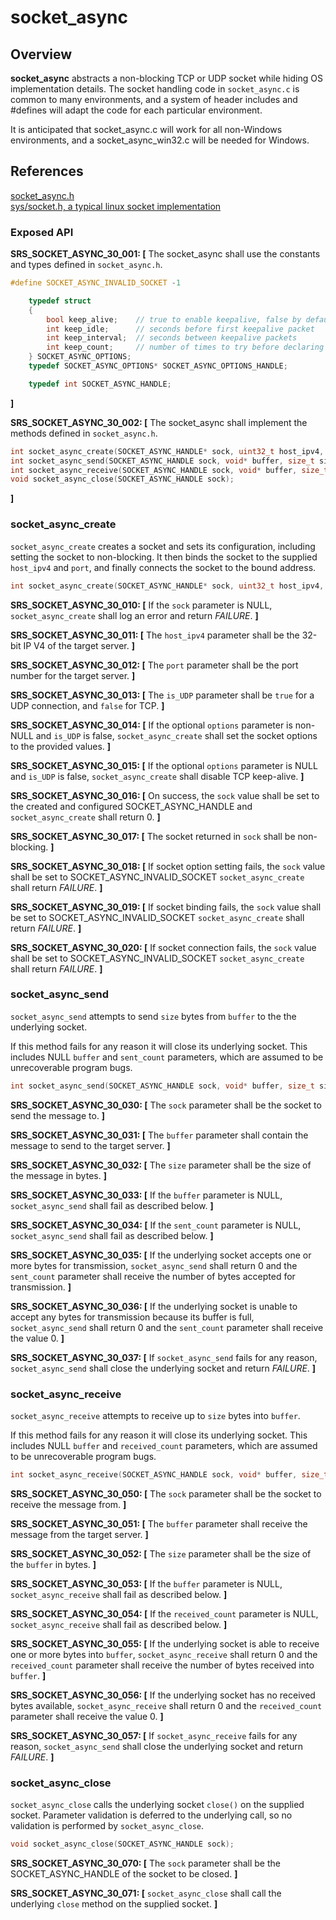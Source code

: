 socket_async
=================

## Overview

**socket_async** abstracts a non-blocking TCP or UDP socket while hiding OS implementation details. The socket handling code in `socket_async.c` is common to many environments, and
a system of header includes and #defines will adapt the code for each particular environment.

It is anticipated that socket_async.c will work for all non-Windows environments, and a socket_async_win32.c will be needed for Windows.
## References

[socket_async.h](https://github.com/Azure/azure-c-shared-utility/blob/master/inc/azure_c_shared_utility/socket_async.h)  
[sys/socket.h, a typical linux socket implementation](http://pubs.opengroup.org/onlinepubs/7908799/xns/syssocket.h.html)

###   Exposed API

**SRS_SOCKET_ASYNC_30_001: [** The socket_async shall use the constants and types defined in `socket_async.h`.
```c
#define SOCKET_ASYNC_INVALID_SOCKET -1

    typedef struct
    {
        bool keep_alive;    // true to enable keepalive, false by default
        int keep_idle;      // seconds before first keepalive packet
        int keep_interval;  // seconds between keepalive packets
        int keep_count;     // number of times to try before declaring failure
    } SOCKET_ASYNC_OPTIONS;
    typedef SOCKET_ASYNC_OPTIONS* SOCKET_ASYNC_OPTIONS_HANDLE;

    typedef int SOCKET_ASYNC_HANDLE;
```
 **]**

**SRS_SOCKET_ASYNC_30_002: [** The socket_async shall implement the methods defined in `socket_async.h`.
```c
int socket_async_create(SOCKET_ASYNC_HANDLE* sock, uint32_t host_ipv4, int port, bool is_UDP, SOCKET_ASYNC_OPTIONS_HANDLE options);
int socket_async_send(SOCKET_ASYNC_HANDLE sock, void* buffer, size_t size, size_t* sent_count);
int socket_async_receive(SOCKET_ASYNC_HANDLE sock, void* buffer, size_t size, size_t* received_count);
void socket_async_close(SOCKET_ASYNC_HANDLE sock);
```
 **]**


###   socket_async_create
`socket_async_create` creates a socket and sets its configuration, including setting the socket to non-blocking. It then binds the socket to the supplied `host_ipv4` and `port`, and finally connects the socket to the bound address.
```c
int socket_async_create(SOCKET_ASYNC_HANDLE* sock, uint32_t host_ipv4, int port, bool is_UDP, SOCKET_ASYNC_OPTIONS_HANDLE options);
```

**SRS_SOCKET_ASYNC_30_010: [** If the `sock` parameter is NULL, `socket_async_create` shall log an error and return _FAILURE_. **]**

**SRS_SOCKET_ASYNC_30_011: [** The `host_ipv4` parameter shall be the 32-bit IP V4 of the target server. **]**

**SRS_SOCKET_ASYNC_30_012: [** The `port` parameter shall be the port number for the target server. **]**

**SRS_SOCKET_ASYNC_30_013: [** The `is_UDP` parameter shall be `true` for a UDP connection, and `false` for TCP. **]**

**SRS_SOCKET_ASYNC_30_014: [** If the optional `options` parameter is non-NULL and `is_UDP` is false, `socket_async_create` shall set the socket options to the provided values. **]**

**SRS_SOCKET_ASYNC_30_015: [** If the optional `options` parameter is NULL and `is_UDP` is false, `socket_async_create` shall disable TCP keep-alive. **]**

**SRS_SOCKET_ASYNC_30_016: [** On success, the `sock` value shall be set to the created and configured SOCKET_ASYNC_HANDLE and `socket_async_create` shall return 0. **]**

**SRS_SOCKET_ASYNC_30_017: [** The socket returned in `sock` shall be non-blocking. **]**

**SRS_SOCKET_ASYNC_30_018: [** If socket option setting fails, the `sock` value shall be set to SOCKET_ASYNC_INVALID_SOCKET `socket_async_create` shall return _FAILURE_. **]**

**SRS_SOCKET_ASYNC_30_019: [** If socket binding fails, the `sock` value shall be set to SOCKET_ASYNC_INVALID_SOCKET `socket_async_create` shall return _FAILURE_. **]**

**SRS_SOCKET_ASYNC_30_020: [** If socket connection fails, the `sock` value shall be set to SOCKET_ASYNC_INVALID_SOCKET `socket_async_create` shall return _FAILURE_. **]**


###   socket_async_send
`socket_async_send` attempts to send `size` bytes from `buffer` to the the underlying socket.

If this method fails for any reason it will close its underlying socket. This includes NULL `buffer` and `sent_count` parameters, which are assumed to be unrecoverable program bugs.

```c
int socket_async_send(SOCKET_ASYNC_HANDLE sock, void* buffer, size_t size, size_t* sent_count);
```

**SRS_SOCKET_ASYNC_30_030: [** The `sock` parameter shall be the socket to send the message to. **]**

**SRS_SOCKET_ASYNC_30_031: [** The `buffer` parameter shall contain the message to send to the target server. **]**

**SRS_SOCKET_ASYNC_30_032: [** The `size` parameter shall be the size of the message in bytes. **]**

**SRS_SOCKET_ASYNC_30_033: [** If the `buffer` parameter is NULL, `socket_async_send` shall fail as described below. **]**

**SRS_SOCKET_ASYNC_30_034: [** If the `sent_count` parameter is NULL, `socket_async_send` shall fail as described below. **]**

**SRS_SOCKET_ASYNC_30_035: [** If the underlying socket accepts one or more bytes for transmission, `socket_async_send` shall return 0 and the `sent_count` parameter shall receive the number of bytes accepted for transmission. **]**

**SRS_SOCKET_ASYNC_30_036: [** If the underlying socket is unable to accept any bytes for transmission because its buffer is full, `socket_async_send` shall return 0 and the `sent_count` parameter shall receive the value 0. **]**

**SRS_SOCKET_ASYNC_30_037: [** If `socket_async_send` fails for any reason, `socket_async_send` shall close the underlying socket and return _FAILURE_. **]**

###   socket_async_receive
`socket_async_receive` attempts to receive up to `size` bytes into `buffer`.

If this method fails for any reason it will close its underlying socket. This includes NULL `buffer` and `received_count` parameters, which are assumed to be unrecoverable program bugs.

```c
int socket_async_receive(SOCKET_ASYNC_HANDLE sock, void* buffer, size_t size, size_t* received_count);
```

**SRS_SOCKET_ASYNC_30_050: [** The `sock` parameter shall be the socket to receive the message from. **]**

**SRS_SOCKET_ASYNC_30_051: [** The `buffer` parameter shall receive the message from the target server. **]**

**SRS_SOCKET_ASYNC_30_052: [** The `size` parameter shall be the size of the `buffer` in bytes. **]**

**SRS_SOCKET_ASYNC_30_053: [** If the `buffer` parameter is NULL, `socket_async_receive` shall fail as described below. **]**

**SRS_SOCKET_ASYNC_30_054: [** If the `received_count` parameter is NULL, `socket_async_receive` shall fail as described below. **]**

**SRS_SOCKET_ASYNC_30_055: [** If the underlying socket is able to receive one or more bytes into  `buffer`, `socket_async_receive` shall return 0 and the `received_count` parameter shall receive the number of bytes received into `buffer`. **]**

**SRS_SOCKET_ASYNC_30_056: [** If the underlying socket has no received bytes available, `socket_async_receive` shall return 0 and the `received_count` parameter shall receive the value 0. **]**

**SRS_SOCKET_ASYNC_30_057: [** If `socket_async_receive` fails for any reason, `socket_async_send` shall close the underlying socket and return _FAILURE_. **]**


 ###   socket_async_close
 `socket_async_close` calls the underlying socket `close()` on the supplied socket. Parameter validation is deferred to the underlying call, so no validation is performed by `socket_async_close`.

 ```c
 void socket_async_close(SOCKET_ASYNC_HANDLE sock);
 ```

**SRS_SOCKET_ASYNC_30_070: [** The `sock` parameter shall be the SOCKET_ASYNC_HANDLE of the socket to be closed. **]**  

**SRS_SOCKET_ASYNC_30_071: [** `socket_async_close` shall call the underlying `close` method on the supplied socket. **]**  

